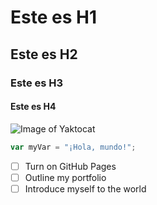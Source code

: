 # Este es H1
## Este es H2
### Este es H3
#### Este es H4
![Image of Yaktocat](https://octodex.github.com/images/yaktocat.png)
``` javascript
var myVar = "¡Hola, mundo!";
```
- [ ] Turn on GitHub Pages
- [ ] Outline my portfolio
- [ ] Introduce myself to the world
